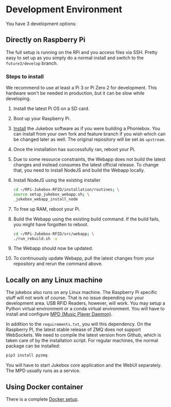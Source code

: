 # Development Environment

You have 3 development options:

## Directly on Raspberry Pi

The full setup is running on the RPi and you access files via SSH.
Pretty easy to set up as you simply do a normal install and switch to
the `future3/develop` branch.

### Steps to install

We recommend to use at least a Pi 3 or Pi Zero 2 for development. This
hardware won\'t be needed in production, but it can be slow while
developing.

1.  Install the latest Pi OS on a SD card.
2.  Boot up your Raspberry Pi.
3.  [Install](../userguide/installation.md) the Jukebox software as if you were building a
    Phoniebox. You can install from your own fork and feature branch if
    you wish which can be changed later as well. The original repository
    will be set as `upstream`.
4.  Once the installation has successfully ran, reboot your Pi.
5.  Due to some resource constraints, the Webapp does not build the
    latest changes and instead consumes the latest official release. To
    change that, you need to install NodeJS and build the Webapp
    locally.
6.  Install NodeJS using the existing installer

    ``` bash
    cd ~/RPi-Jukebox-RFID/installation/routines; \
    source setup_jukebox_webapp.sh; \
    _jukebox_webapp_install_node
    ```

7.  To free up RAM, reboot your Pi.
8.  Build the Webapp using the existing build command. If the build
    fails, you might have forgotten to reboot.

    ``` bash
    cd ~/RPi-Jukebox-RFID/src/webapp; \
    ./run_rebuild.sh -u
    ```

9.  The Webapp should now be updated.
10. To continuously update Webapp, pull the latest changes from your
    repository and rerun the command above.

## Locally on any Linux machine

The jukebox also runs on any Linux machine. The Raspberry Pi specific
stuff will not work of course. That is no issue depending our your
development area. USB RFID Readers, however, will work. You may setup a
Python virtual environment or a conda virtual environment. You will have
to install and configure [MPD (Music Player
Daemon)](https://www.musicpd.org/).

In addition to the `requirements.txt`, you will this
dependency. On the Raspberry PI, the latest stable release of ZMQ does
not support WebSockets. We need to compile the latest version from
Github, which is taken care of by the installation script. For regular
machines, the normal package can be installed:

``` bash
pip3 install pyzmq
```

You will have to start Jukebox core application and the WebUI
separately. The MPD usually runs as a service.

## Using Docker container

There is a complete [Docker setup](./docker.md).
